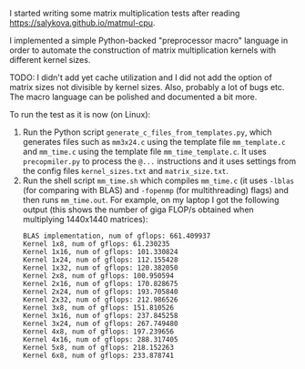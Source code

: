 I started writing some matrix multiplication tests after reading https://salykova.github.io/matmul-cpu.

I implemented a simple Python-backed "preprocessor macro" language in order to automate the construction of matrix multiplication kernels with different kernel sizes.

TODO: I didn't add yet cache utilization and I did not add the option of matrix sizes not divisible by kernel sizes. Also, probably a lot of bugs etc. The macro language can be polished and documented a bit more.

To run the test as it is now (on Linux):

1. Run the Python script `generate_c_files_from_templates.py`, which generates files such as `mm3x24.c` using the template file `mm_template.c` and `mm_time.c` using the template file `mm_time_template.c`.
   It uses `precopmiler.py` to process the `@...` instructions and it uses settings from the config files `kernel_sizes.txt` and `matrix_size.txt`.
2. Run the shell script `mm_time.sh` which compiles `mm_time.c` (it uses `-lblas` (for comparing with BLAS) and `-fopenmp` (for multithreading) flags) and then runs `mm_time.out`.
   For example, on my laptop I got the following output (this shows the number of giga FLOP/s obtained when multiplying 1440x1440 matrices):
   ```
   BLAS implementation, num of gflops: 661.409937
   Kernel 1x8, num of gflops: 61.230235
   Kernel 1x16, num of gflops: 101.330824
   Kernel 1x24, num of gflops: 112.155428
   Kernel 1x32, num of gflops: 120.382050
   Kernel 2x8, num of gflops: 100.950594
   Kernel 2x16, num of gflops: 170.828675
   Kernel 2x24, num of gflops: 193.705840
   Kernel 2x32, num of gflops: 212.986526
   Kernel 3x8, num of gflops: 151.810526
   Kernel 3x16, num of gflops: 237.845258
   Kernel 3x24, num of gflops: 267.749480
   Kernel 4x8, num of gflops: 197.239656
   Kernel 4x16, num of gflops: 288.317405
   Kernel 5x8, num of gflops: 218.152263
   Kernel 6x8, num of gflops: 233.878741
   ```
